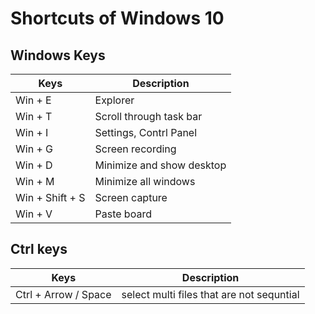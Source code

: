 # Shortcuts of Windows 10

## Windows Keys
|Keys|Description|
|---|---|
|Win + E|Explorer|
|Win + T|Scroll through task bar|
|Win + I|Settings, Contrl Panel|
|Win + G|Screen recording|
|Win + D|Minimize and show desktop|
|Win + M|Minimize all windows|
|Win + Shift + S|Screen capture|
|Win + V|Paste board|

## Ctrl keys
|Keys|Description|
|---|---|
|Ctrl + Arrow / Space|select multi files that are not sequntial|
